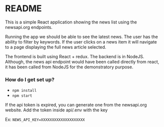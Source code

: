 # README #

This is a simple React application showing the news list using the newsapi.org endpoints.

Running the app we should be able to see the latest news. The user has the ability to filter by keywords. If the user clicks on a news item it will navigate to a page displaying the full news article selected.

The frontend is built using React + redux. The backend is in NodeJS. Although, the news api endpoint would have been called directly from react, it has been called from NodeJS for the demonstratory purpose.

### How do I get set up? ###

* `npm install`
* `npm start`

If the api token is expired, you can generate one from the newsapi.org website. Add the token inside api/.env with the key

Ex: `NEWS_API_KEY=XXXXXXXXXXXXXXXXXXXX`
